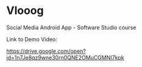 # Vlooog

Social Media Android App - Software Studio course

Link to Demo Video:

https://drive.google.com/open?id=1n7Je8qz9wne30rn0QNE2OMuCGMNI7kpk
